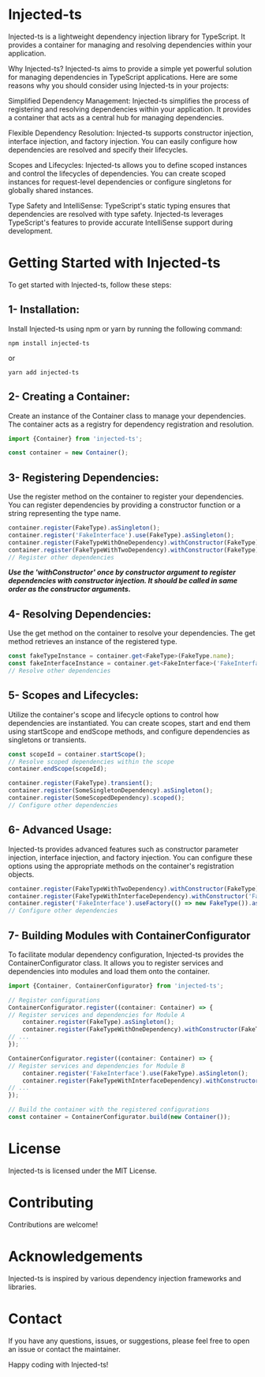 # Injected-ts

Injected-ts is a lightweight dependency injection library for TypeScript. It provides a container for managing and
resolving dependencies within your application.

Why Injected-ts?
Injected-ts aims to provide a simple yet powerful solution for managing dependencies in TypeScript applications. Here
are some reasons why you should consider using Injected-ts in your projects:

Simplified Dependency Management: Injected-ts simplifies the process of registering and resolving dependencies within
your application. It provides a container that acts as a central hub for managing dependencies.

Flexible Dependency Resolution: Injected-ts supports constructor injection, interface injection, and factory injection.
You can easily configure how dependencies are resolved and specify their lifecycles.

Scopes and Lifecycles: Injected-ts allows you to define scoped instances and control the lifecycles of dependencies. You
can create scoped instances for request-level dependencies or configure singletons for globally shared instances.

Type Safety and IntelliSense: TypeScript's static typing ensures that dependencies are resolved with type safety.
Injected-ts leverages TypeScript's features to provide accurate IntelliSense support during development.

# Getting Started with Injected-ts

To get started with Injected-ts, follow these steps:

## 1- Installation:

Install Injected-ts using npm or yarn by running the following command:

```shell
npm install injected-ts
```

or

```shell
yarn add injected-ts
```

## 2- Creating a Container:

Create an instance of the Container class to manage your dependencies. The container acts as a registry for dependency
registration and resolution.

```typescript
import {Container} from 'injected-ts';

const container = new Container();
```

## 3- Registering Dependencies:

Use the register method on the container to register your dependencies. You can register dependencies by providing a
constructor function or a string representing the type name.

```typescript
container.register(FakeType).asSingleton();
container.register('FakeInterface').use(FakeType).asSingleton();
container.register(FakeTypeWithOneDependency).withConstructor(FakeType).asSingleton();
container.register(FakeTypeWithTwoDependency).withConstructor(FakeType).withConstructor(FakeTypeWithOneDependency).asSingleton();
// Register other dependencies
```

> >
***Use the 'withConstructor' once by constructor argument to register dependencies with constructor injection. It should
be called in same order as the constructor arguments.***

## 4- Resolving Dependencies:

Use the get method on the container to resolve your dependencies. The get method retrieves an instance of the registered
type.

```typescript
const fakeTypeInstance = container.get<FakeType>(FakeType.name);
const fakeInterfaceInstance = container.get<FakeInterface>('FakeInterface');
// Resolve other dependencies
```

## 5- Scopes and Lifecycles:

Utilize the container's scope and lifecycle options to control how dependencies are instantiated. You can create scopes,
start and end them using startScope and endScope methods, and configure dependencies as singletons or transients.

```typescript
const scopeId = container.startScope();
// Resolve scoped dependencies within the scope
container.endScope(scopeId);

container.register(FakeType).transient();
container.register(SomeSingletonDependency).asSingleton();
container.register(SomeScopedDependency).scoped();
// Configure other dependencies
```

## 6- Advanced Usage:

Injected-ts provides advanced features such as constructor parameter injection, interface injection, and factory
injection. You can configure these options using the appropriate methods on the container's registration objects.

```typescript
container.register(FakeTypeWithTwoDependency).withConstructor(FakeType).withConstructor(FakeType).asSingleton();
container.register(FakeTypeWithInterfaceDependency).withConstructor('FakeInterface').asSingleton();
container.register('FakeInterface').useFactory(() => new FakeType()).asSingleton();
// Configure other dependencies
```

## 7- Building Modules with ContainerConfigurator

To facilitate modular dependency configuration, Injected-ts provides the ContainerConfigurator class. It allows you to
register services and dependencies into modules and load them onto the container.

```typescript
import {Container, ContainerConfigurator} from 'injected-ts';

// Register configurations
ContainerConfigurator.register((container: Container) => {
// Register services and dependencies for Module A
    container.register(FakeType).asSingleton();
    container.register(FakeTypeWithOneDependency).withConstructor(FakeType).asSingleton();
// ...
});

ContainerConfigurator.register((container: Container) => {
// Register services and dependencies for Module B
    container.register('FakeInterface').use(FakeType).asSingleton();
    container.register(FakeTypeWithInterfaceDependency).withConstructor('FakeInterface').asSingleton();
// ...
});

// Build the container with the registered configurations
const container = ContainerConfigurator.build(new Container());
```

# License

Injected-ts is licensed under the MIT License.

# Contributing

Contributions are welcome!

# Acknowledgements

Injected-ts is inspired by various dependency injection frameworks and libraries.

# Contact

If you have any questions, issues, or suggestions, please feel free to open an issue or contact the maintainer.

Happy coding with Injected-ts!